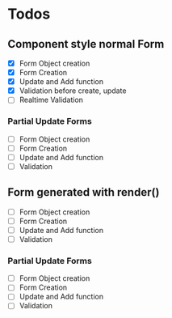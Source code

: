 # Todos

## Component style normal Form
  - [x] Form Object creation
  - [x] Form Creation 
  - [x] Update and Add function 
  - [x] Validation before create, update
  - [ ] Realtime Validation

### Partial Update Forms
  - [ ] Form Object creation 
  - [ ] Form Creation 
  - [ ] Update and Add function 
  - [ ] Validation

## Form generated with render()

  - [ ] Form Object creation
  - [ ] Form Creation 
  - [ ] Update and Add function 
  - [ ] Validation

### Partial Update Forms
  - [ ] Form Object creation 
  - [ ] Form Creation 
  - [ ] Update and Add function 
  - [ ] Validation
